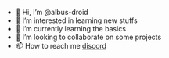 - 👋 Hi, I’m @albus-droid
- 👀 I’m interested in learning new stuffs
- 🌱 I’m currently learning the basics
- 💞️ I’m looking to collaborate on some projects
- 📫 How to reach me [discord](www.discord.com)

<!---
albus-droid/albus-droid is a ✨ special ✨ repository because its `README.md` (this file) appears on your GitHub profile.
You can click the Preview link to take a look at your changes.
--->
